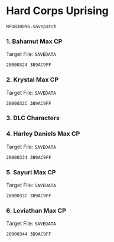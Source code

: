 #  Hard Corps Uprising 

`NPUB30096.savepatch`

### 1. Bahamut Max CP

Target File: `SAVEDATA`

```
20000324 3B9AC9FF
```

### 2. Krystal Max CP

Target File: `SAVEDATA`

```
2000032C 3B9AC9FF
```

### 3. DLC Characters  
### 4. Harley Daniels Max CP

Target File: `SAVEDATA`

```
20000334 3B9AC9FF
```

### 5. Sayuri Max CP

Target File: `SAVEDATA`

```
2000033C 3B9AC9FF
```

### 6. Leviathan Max CP

Target File: `SAVEDATA`

```
20000344 3B9AC9FF
```


